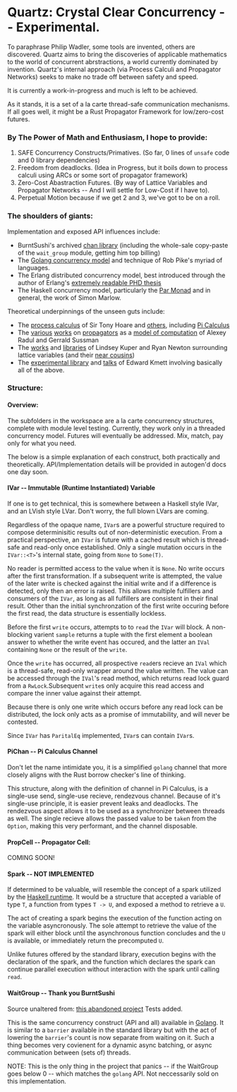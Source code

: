 # Quartz: Crystal Clear Concurrency -- Experimental.

To paraphrase Philip Wadler, some tools are invented, others are discovered. Quartz aims to bring the discoveries of applicable mathematics to the world of concurrent abrstractions, a world currently dominated by invention. Quartz's internal approach (via Process Calculi and Propagator Networks) seeks to make no trade off between safety and speed.

It is currently a work-in-progress and much is left to be achieved.

As it stands, it is a set of a la carte thread-safe communication mechanisms.
If all goes well, it might be a Rust Propagator Framework for low/zero-cost futures.

### By The Power of Math and Enthusiasm, I hope to provide:
1) SAFE Concurrency Constructs/Primatives. (So far, 0 lines of `unsafe` code and 0 library dependencies)
2) Freedom from deadlocks. (Idea in Progress, but it boils down to process calculi using ARCs or some sort of propagator framework)
3) Zero-Cost Abastraction Futures. (By way of Lattice Variables and Propagator Networks -- And I will settle for Low-Cost if I have to).
4) Perpetual Motion because if we get 2 and 3, we've got to be on a roll.

### The shoulders of giants:
Implementation and exposed API influences include: 
* BurntSushi's archived [chan library](https://github.com/BurntSushi/chan/) (including the whole-sale copy-paste of the `wait_group` module, getting him top billing) 
* The [Golang concurrency model](https://golang.org/ref/mem) and technique of Rob Pike's myriad of languages.
* The Erlang distributed concurrency model, best introduced through the author of Erlang's [extremely readable PHD thesis](https://www.cs.otago.ac.nz/coursework/cosc461/armstrong_thesis_2003.pdf)
* The Haskell concurrency model, particularly the [Par Monad](https://simonmar.github.io/bib/papers/monad-par.pdf) and in general, the work of Simon Marlow.

Theoretical underpinnings of the unseen guts include:
* The [process calculus](http://usingcsp.com/cspbook.pdf) of Sir Tony Hoare and [others](https://www.researchgate.net/publication/220368672_A_Reflective_Higher-order_Calculus/fulltext/0ffc60670cf255165fc81be2/A-Reflective-Higher-order-Calculus.pdf), including [Pi Calculus](https://en.wikipedia.org/wiki/%CE%A0-calculus)
* The [various](http://groups.csail.mit.edu/genesis/papers/radul%202009.pdf) [works](https://groups.csail.mit.edu/mac/users/gjs/6.945/readings/art.pdf) on [propagators](https://groups.csail.mit.edu/mac/users/gjs/propagators/revised-html.html) as a [model of computation](https://github.com/namin/propagators) of Alexey Radul and Gerrald Sussman
* The [works](https://users.soe.ucsc.edu/~lkuper/papers/lvars-fhpc13.pdf) and [libraries](https://hackage.haskell.org/package/lvish) of Lindsey Kuper and Ryan Newton surrounding lattice variables (and their [near cousins](http://composition.al/blog/2013/09/22/some-example-mvar-ivar-and-lvar-programs-in-haskell/))
* The [experimental library](https://github.com/ekmett/guanxi) and [talks](https://www.youtube.com/watch?v=s2dknG7KryQ) of Edward Kmett involving basically all of the above.

### Structure:

#### Overview: 
The subfolders in the workspace are a la carte concurrency structures, complete with module level testing. Currently, they work only in a threaded concurrency model. Futures will eventually be addressed. Mix, match, pay only for what you need.

The below is a simple explanation of each construct, both practically and theoretically. API/Implementation details will be provided in autogen'd docs one day soon.

#### IVar -- Immutable (Runtime Instantiated) Variable 
If one is to get technical, this is somewhere between a Haskell style IVar, and an LVish style LVar. Don't worry, the full blown LVars are coming.

Regardless of the opaque name, `IVar`s are a powerful structure required to compose determinisitic results out of non-deterministic execution. From a practical perspective, an `IVar` is future with a cached result which is thread-safe and read-only once established. Only a single mutation occurs in the `IVar::<T>`'s internal state, going from `None` to `Some(T)`. 

No reader is permitted access to the value when it is `None`. No write occurs after the first transformation. If a subsequent write is attempted, the value of the later write is checked against the initial write and if a difference is detected, only then an error is raised. This allows multiple fulfillers and consumers of the `IVar`, as long as all fulfillers are consistent in their final result. Other than the initial synchronzation of the first write occuring before the first read, the data structure is essentially lockless.

Before the first `write` occurs, attempts to to `read` the `IVar` will block. A non-blocking varient `sample` returns a tuple with the first element a boolean answer to whether the write event has occured, and the latter an `IVal` containing `None` or the result of the `write`.

Once the `write` has occurred, all prospective `read`ers recieve an `IVal` which is a thread-safe, read-only wrapper around the value written. The value can be accessed through the `IVal`'s read method, which returns read lock guard from a `RwLock`.Subsequent `write`s only acquire this read access and compare the inner value against their attempt.

Because there is only one write which occurs before any read lock can be distributed, the lock only acts as a promise of immutability, and will never be contested.

Since `IVar` has `ParitalEq` implemented, `IVar`s can contain `IVar`s.

#### PiChan -- Pi Calculus Channel
Don't let the name intimidate you, it is a simplified `golang` channel that more closely aligns with the Rust borrow checker's line of thinking. 

This structure, along with the definition of channel in Pi Calculus, is a single-use send, single-use recieve, rendezvous channel. Because of it's single-use principle, it is easier prevent leaks and deadlocks. The rendezvous aspect allows it to be used as a synchronizer between threads as well. The single recieve allows the passed value to be `take`n from the `Option`, making this very performant, and the channel disposable.

#### PropCell -- Propagator Cell:
COMING SOON!

#### Spark -- NOT IMPLEMENTED
If determined to be valuable, will resemble the concept of a spark utilized by the [Haskell runtime](https://simonmar.github.io/bib/papers/threadscope.pdf). It would be a structure that accepted a variable of type `T`, a function from types `T -> U`, and exposed a method to retrieve a `U`. 

The act of creating a spark begins the execution of the function acting on the variable asyncronously. The sole attempt to retrieve the value of the spark will either block until the asynchronous function concludes and the `U` is available, or immediately return the precomputed `U`.

Unlike futures offered by the standard library, execution begins with the declaration of the spark, and the function which declares the spark can continue parallel execution without interaction with the spark until calling `read`.

#### WaitGroup -- Thank you BurntSushi
Source unaltered from: [this abandoned project](https://github.com/BurntSushi/chan/blob/master/src/wait_group.rs)
Tests added.

This is the same concurrency construct (API and all) available in [Golang](https://gobyexample.com/waitgroups). It is similar to a `barrier` available in the standard library but with the act of lowering the `barrier`'s count is now separate from waiting on it. Such a thing becomes very covienent for a dynamic async batching, or async communication between (sets of) threads.

NOTE: This is the only thing in the project that panics -- if the WaitGroup goes below 0 -- which matches the `golang` API. Not neccessarily sold on this implementation.